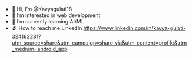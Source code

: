 - 👋 Hi, I’m @Kavyagulati18
- 👀 I’m interested in web development
- 🌱 I’m currently learning AI/ML
- 🫂 How to reach me LinkedIn https://www.linkedin.com/in/kavya-gulati-324162281?utm_source=share&utm_campaign=share_via&utm_content=profile&utm_medium=android_app
